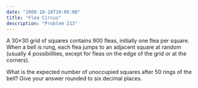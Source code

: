 ```yaml
---
date: "2008-10-18T10:00:00"
title: "Flea Circus"
description: "Problem 213"
---
```


<p>A 30×30 grid of squares contains 900 fleas, initially one flea per square.
When a bell is rung, each flea jumps to an adjacent square at random (usually 4 possibilities, except for fleas on the edge of the grid or at the corners).</p>
<p>What is the expected number of unoccupied squares after 50 rings of the bell? Give your answer rounded to six decimal places.</p>

